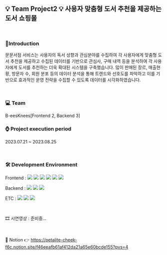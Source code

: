 ## 💡 Team Project2 💡 사용자 맞춤형 도서 추천을 제공하는 도서 쇼핑몰

<br/>

### 📢Introduction
문문서점 서비스는 사용자의 독서 성향과 관심분야를 수집하여 각 사용자에게 맞춤형 도서 추천을 제공하고 수집된 데이터를 기반으로 관심사, 구매 내역 등을 분석하여 각 사용자에게 도서를 추천하는 더욱 확대된 시스템을 구축했습니다. 많이 판매된 장르, 매출현황, 방문자 수, 회원 분포 등의 데이터 분석을 통해 트렌드와 선호도를 파악하고 이를 기반으로 효과적인 운영 전략을 수집할 수 있도록 데이터를 시각화하였습니다.

<br/>

### 💻 Team  
B-eesKnees[Frontend 2, Backend 3]
<br/>

### ⌚ Project execution period
2023.07.21 ~ 2023.08.25  

<br/>

### 🛠 Development Environment  

<p>
  <span>Frontend : </span>
  <img src="https://img.shields.io/badge/HTML-E34F26?style=flat&logo=html5&logoColor=white"/>
  <img src="https://img.shields.io/badge/CSS-1572B6?style=flat&logo=css3&logoColor=white"/>
  <img src="https://img.shields.io/badge/Bootstrap-7952B3?style=flat&logo=bootstrap&logoColor=white"/>
  <img src="https://img.shields.io/badge/Javascript-F7DF1E?style=flat&logo=javascript&logoColor=white"/>
  <img src="https://img.shields.io/badge/Vue-4FC08D?style=flat&logo=vuedotjs&logoColor=white"/>
  <img src="https://img.shields.io/badge/Chart.js-FF6384?style=flat&logo=chartdotjs&logoColor=white"/>
</p>



<p>
  <span>Backend : </span>
  <img src="https://img.shields.io/badge/Node.js-339933?style=flat&logo=nodedotjs&logoColor=white"/>
  <img src="https://img.shields.io/badge/Express-000000?style=flat&logo=express&logoColor=white"/>
  <img src="https://img.shields.io/badge/MySQL-4479A1?style=flat&logo=mysql&logoColor=white"/>
</p>


<p>
  <span>ETC : </span>
  <img src="https://img.shields.io/badge/Notion-000000?style=flat&logo=notion&logoColor=white"/>
  <img src="https://img.shields.io/badge/Figma-F24E1E?style=flat&logo=figma&logoColor=white"/>
  <img src="https://img.shields.io/badge/GitHub-000000?style=flat&logo=github&logoColor=white"/>
</p>

<br/>

  🎞 시연영상 : 준비중...

<br/>

📃 Notion 👉 https://petalite-cheek-f6c.notion.site/f46eeafb61af412da21a65e60bcde155?pvs=4
